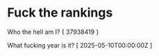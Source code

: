 # Fuck the rankings

Who the hell am I?
{ 37938419 }

What fucking year is it?
[ 2025-05-10T00:00:00Z ]
